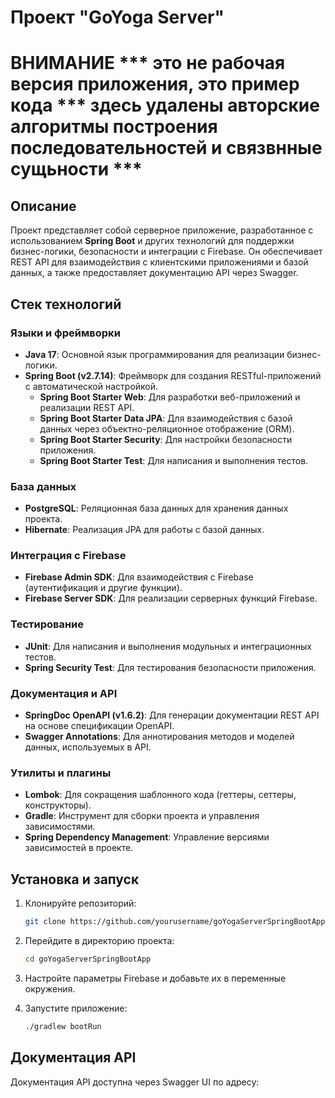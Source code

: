 # Проект "GoYoga Server"
# ВНИМАНИЕ *** это не рабочая версия приложения, это пример кода *** здесь удалены авторские алгоритмы построения последовательностей и связвнные сущьности ***

## Описание
Проект представляет собой серверное приложение, разработанное с использованием **Spring Boot** и других технологий для поддержки бизнес-логики, безопасности и интеграции с Firebase. Он обеспечивает REST API для взаимодействия с клиентскими приложениями и базой данных, а также предоставляет документацию API через Swagger.

## Стек технологий

### Языки и фреймворки
- **Java 17**: Основной язык программирования для реализации бизнес-логики.
- **Spring Boot (v2.7.14)**: Фреймворк для создания RESTful-приложений с автоматической настройкой.
  - **Spring Boot Starter Web**: Для разработки веб-приложений и реализации REST API.
  - **Spring Boot Starter Data JPA**: Для взаимодействия с базой данных через объектно-реляционное отображение (ORM).
  - **Spring Boot Starter Security**: Для настройки безопасности приложения.
  - **Spring Boot Starter Test**: Для написания и выполнения тестов.

### База данных
- **PostgreSQL**: Реляционная база данных для хранения данных проекта.
- **Hibernate**: Реализация JPA для работы с базой данных.

### Интеграция с Firebase
- **Firebase Admin SDK**: Для взаимодействия с Firebase (аутентификация и другие функции).
- **Firebase Server SDK**: Для реализации серверных функций Firebase.

### Тестирование
- **JUnit**: Для написания и выполнения модульных и интеграционных тестов.
- **Spring Security Test**: Для тестирования безопасности приложения.

### Документация и API
- **SpringDoc OpenAPI (v1.6.2)**: Для генерации документации REST API на основе спецификации OpenAPI.
- **Swagger Annotations**: Для аннотирования методов и моделей данных, используемых в API.

### Утилиты и плагины
- **Lombok**: Для сокращения шаблонного кода (геттеры, сеттеры, конструкторы).
- **Gradle**: Инструмент для сборки проекта и управления зависимостями.
- **Spring Dependency Management**: Управление версиями зависимостей в проекте.

## Установка и запуск

1. Клонируйте репозиторий:

    ```bash
    git clone https://github.com/yourusername/goYogaServerSpringBootApp.git
    ```

2. Перейдите в директорию проекта:

    ```bash
    cd goYogaServerSpringBootApp
    ```

3. Настройте параметры Firebase и добавьте их в переменные окружения.

4. Запустите приложение:

    ```bash
    ./gradlew bootRun
    ```

## Документация API
Документация API доступна через Swagger UI по адресу:
